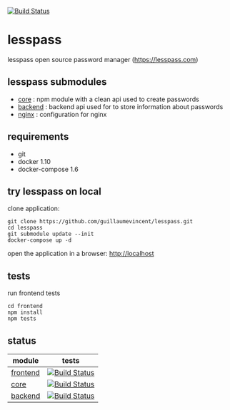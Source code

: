 [![Build Status](https://travis-ci.org/lesspass/lesspass.svg?branch=master)](https://travis-ci.org/lesspass/lesspass)
# lesspass

lesspass open source password manager (https://lesspass.com)


## lesspass submodules

 - [core](https://github.com/lesspass/core) : npm module with a clean api used to create passwords
 - [backend](https://github.com/lesspass/api) : backend api used for to store information about passwords
 - [nginx](https://github.com/lesspass/nginx) : configuration for nginx


## requirements

  * git
  * docker 1.10
  * docker-compose 1.6

## try lesspass on local

clone application:

    git clone https://github.com/guillaumevincent/lesspass.git
    cd lesspass
    git submodule update --init
    docker-compose up -d

open the application in a browser: [http://localhost](http://localhost)


## tests

run frontend tests

    cd frontend
    npm install
    npm tests


## status

| module | tests |
| --- | --- |
| [frontend](https://github.com/lesspass/lesspass) | [![Build Status](https://travis-ci.org/lesspass/lesspass.svg?branch=master)](https://travis-ci.org/lesspass/lesspass) |
| [core](https://github.com/lesspass/core) | [![Build Status](https://travis-ci.org/lesspass/core.svg?branch=master)](https://travis-ci.org/lesspass/core) |
| [backend](https://github.com/lesspass/api) | [![Build Status](https://travis-ci.org/lesspass/api.svg?branch=master)](https://travis-ci.org/lesspass/api) |
